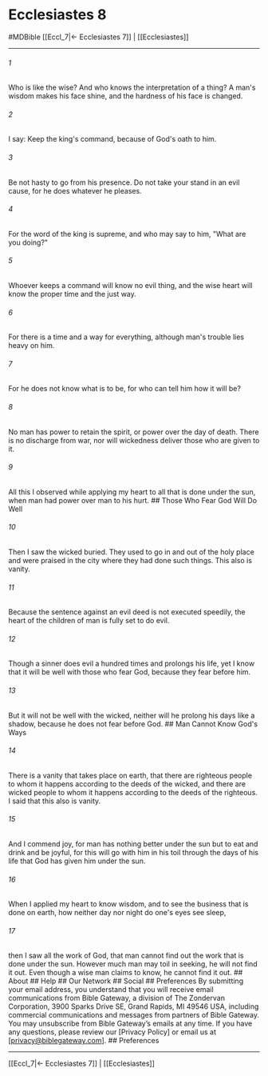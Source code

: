 # Ecclesiastes 8
#MDBible
[[Eccl_7|← Ecclesiastes 7]] | [[Ecclesiastes]]

***






###### 1 


Who is like the wise? And who knows the interpretation of a thing? A man's wisdom makes his face shine, and the hardness of his face is changed. 





###### 2 


I say: Keep the king's command, because of God's oath to him. 





###### 3 


Be not hasty to go from his presence. Do not take your stand in an evil cause, for he does whatever he pleases. 





###### 4 


For the word of the king is supreme, and who may say to him, "What are you doing?" 





###### 5 


Whoever keeps a command will know no evil thing, and the wise heart will know the proper time and the just way. 





###### 6 


For there is a time and a way for everything, although man's trouble lies heavy on him. 





###### 7 


For he does not know what is to be, for who can tell him how it will be? 





###### 8 


No man has power to retain the spirit, or power over the day of death. There is no discharge from war, nor will wickedness deliver those who are given to it. 





###### 9 


All this I observed while applying my heart to all that is done under the sun, when man had power over man to his hurt. ## Those Who Fear God Will Do Well 





###### 10 


Then I saw the wicked buried. They used to go in and out of the holy place and were praised in the city where they had done such things. This also is vanity. 





###### 11 


Because the sentence against an evil deed is not executed speedily, the heart of the children of man is fully set to do evil. 





###### 12 


Though a sinner does evil a hundred times and prolongs his life, yet I know that it will be well with those who fear God, because they fear before him. 





###### 13 


But it will not be well with the wicked, neither will he prolong his days like a shadow, because he does not fear before God. ## Man Cannot Know God's Ways 





###### 14 


There is a vanity that takes place on earth, that there are righteous people to whom it happens according to the deeds of the wicked, and there are wicked people to whom it happens according to the deeds of the righteous. I said that this also is vanity. 





###### 15 


And I commend joy, for man has nothing better under the sun but to eat and drink and be joyful, for this will go with him in his toil through the days of his life that God has given him under the sun. 





###### 16 


When I applied my heart to know wisdom, and to see the business that is done on earth, how neither day nor night do one's eyes see sleep, 





###### 17 


then I saw all the work of God, that man cannot find out the work that is done under the sun. However much man may toil in seeking, he will not find it out. Even though a wise man claims to know, he cannot find it out. ## About ## Help ## Our Network ## Social ## Preferences By submitting your email address, you understand that you will receive email communications from Bible Gateway, a division of The Zondervan Corporation, 3900 Sparks Drive SE, Grand Rapids, MI 49546 USA, including commercial communications and messages from partners of Bible Gateway. You may unsubscribe from Bible Gateway&rsquo;s emails at any time. If you have any questions, please review our [Privacy Policy] or email us at [privacy@biblegateway.com]. ## Preferences

***

[[Eccl_7|← Ecclesiastes 7]] | [[Ecclesiastes]]
